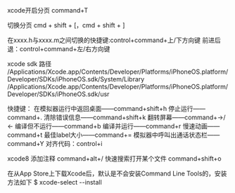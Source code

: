 xcode开启分页
command+T

切换分页
cmd + shift + [，cmd + shift + ]

在xxxx.h与xxxx.m之间切换的快捷键:control+command+上/下方向键
前进后退：control+command+左/右方向键

xcode sdk 路径
/Applications/Xcode.app/Contents/Developer/Platforms/iPhoneOS.platform/Developer/SDKs/iPhoneOS.sdk/System/Library
/Applications/Xcode.app/Contents/Developer/Platforms/iPhoneOS.platform/Developer/SDKs/iPhoneOS.sdk/usr


快捷键：
在模拟器运行中返回桌面——command+shift+h
停止运行——command+.
清除错误信息——command+shift+k
翻转屏幕——command+→/←
编译但不运行——command+b
编译并运行——command+r
慢速动画——command+t
最佳label大小——command+=
模拟器中呼叫出通话状态栏——command+Y
对齐代码：control+i

xcode8
添加注释 command+alt+/
快速搜索打开某个文件 command+shift+o

在从App Store上下载Xcode后，默认是不会安装Command Line Tools的，安装方法如下
$ xcode-select --install
